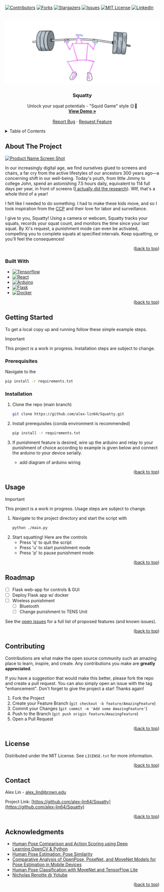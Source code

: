 <a name="readme-top"></a>

<!-- PROJECT SHIELDS -->
<!--
*** I'm using markdown "reference style" links for readability.
*** Reference links are enclosed in brackets [ ] instead of parentheses ( ).
*** See the bottom of this document for the declaration of the reference variables
*** for contributors-url, forks-url, etc. This is an optional, concise syntax you may use.
*** https://www.markdownguide.org/basic-syntax/#reference-style-links
-->

[![Contributors][contributors-shield]][contributors-url]
[![Forks][forks-shield]][forks-url]
[![Stargazers][stars-shield]][stars-url]
[![Issues][issues-shield]][issues-url]
[![MIT License][license-shield]][license-url]
[![LinkedIn][linkedin-shield]][linkedin-url]

<!-- PROJECT LOGO -->
<br />
<div align="center">
  <a href="https://github.com/alex-lin64/Squatty">
    <img src="assets/Squatty_logo.jpg" alt="Logo">
  </a>

<h3 align="center">Squatty</h3>

  <p align="center">
    Unlock your squat potentials - "Squid Game" style 😉🔫
    <br />
    <a href="https://github.com/alex-lin64/Squatty"><strong>View Demo »</strong></a>
    <br />
    <br />
    <a href="https://github.com/alex-lin64/Squatty/issues">Report Bug</a>
    ·
    <a href="https://github.com/alex-lin64/Squatty/issues">Request Feature</a>
  </p>
</div>

<!-- TABLE OF CONTENTS -->
<details>
  <summary>Table of Contents</summary>
  <ol>
    <li>
      <a href="#about-the-project">About The Project</a>
      <ul>
        <li><a href="#built-with">Built With</a></li>
      </ul>
    </li>
    <li>
      <a href="#getting-started">Getting Started</a>
      <ul>
        <li><a href="#prerequisites">Prerequisites</a></li>
        <li><a href="#installation">Installation</a></li>
      </ul>
    </li>
    <li><a href="#usage">Usage</a></li>
    <li><a href="#roadmap">Roadmap</a></li>
    <li><a href="#contributing">Contributing</a></li>
    <li><a href="#license">License</a></li>
    <li><a href="#contact">Contact</a></li>
    <li><a href="#acknowledgments">Acknowledgments</a></li>
  </ol>
</details>

<!-- ABOUT THE PROJECT -->

## About The Project

[![Product Name Screen Shot][product-screenshot]](https://example.com)

In our increasingly digital age, we find ourselves glued to screens and chairs, a far cry from the active lifestyles of our ancestors 300 years ago—a concerning shift in our well-being. Today's youth, from little Jimmy to college John, spend an astonishing 7.5 hours daily, equivalent to 114 full days per year, in front of screens ([I actually did the research](https://www.cdc.gov/nccdphp/dnpao/multimedia/infographics/getmoving.html)). Wtf, that's a whole third of a year!

I felt like I needed to do something. I had to make these kids move, and so I took inspiration from the [CCP](https://en.wikipedia.org/wiki/Chinese_Communist_Party) and their love for labor and surveillance.

I give to you, Squatty! Using a camera or webcam, Squatty tracks your squats, records your squat count, and monitors the time since your last squat. By Xi's request, a punishment mode can even be activated, compelling you to complete squats at specified intervals. Keep squatting, or you'll feel the consequences!

<p align="right">(<a href="#readme-top">back to top</a>)</p>

### Built With

- [![Tensorflow][Tensorflow]][Tensorflow-url]
- [![React][Python]][Python-url]
- [![Arduino][Arduino]][Arduino]
- [![Flask][Flask]][Flask-url]
- [![Docker][Docker]][Docker-url]

<p align="right">(<a href="#readme-top">back to top</a>)</p>

<!-- GETTING STARTED -->

## Getting Started

To get a local copy up and running follow these simple example steps.

> [!IMPORTANT]  
> This project is a work in progress. Installation steps are subject to change.

### Prerequisites

Navigate to the

```sh
pip install -r requirements.txt
```

### Installation

1. Clone the repo (main branch)
   ```sh
   git clone https://github.com/alex-lin64/Squatty.git
   ```
2. Install prerequisites (conda environment is recommended)
   ```sh
   pip install -r requirements.txt
   ```
3. If punishment feature is desired, wire up the arduino and relay to your punishment of choice according to example is given below and connect the arduino to your device serially.

   - add diagram of arduino wiring

<p align="right">(<a href="#readme-top">back to top</a>)</p>

<!-- USAGE EXAMPLES -->

## Usage

> [!IMPORTANT]  
> This project is a work in progress. Usage steps are subject to change.

1. Navigate to the project directory and start the script with
   ```sh
   python ./main.py
   ```
2. Start squatting! Here are the controls
   - Press 'q' to quit the script
   - Press 'u' to start punishment mode
   - Press 'p' to pause punishment mode

<p align="right">(<a href="#readme-top">back to top</a>)</p>

<!-- ROADMAP -->

## Roadmap

- [ ] Flask web-app for controls & GUI
- [ ] Deploy Flask app w/ docker
- [ ] Wireless punishment
  - [ ] Bluetooth
  - [ ] Change punishment to TENS Unit

See the [open issues](https://github.com/alex-lin64/Squatty/issues) for a full list of proposed features (and known issues).

<p align="right">(<a href="#readme-top">back to top</a>)</p>

<!-- CONTRIBUTING -->

## Contributing

Contributions are what make the open source community such an amazing place to learn, inspire, and create. Any contributions you make are **greatly appreciated**.

If you have a suggestion that would make this better, please fork the repo and create a pull request. You can also simply open an issue with the tag "enhancement".
Don't forget to give the project a star! Thanks again!

1. Fork the Project
2. Create your Feature Branch (`git checkout -b feature/AmazingFeature`)
3. Commit your Changes (`git commit -m 'Add some AmazingFeature'`)
4. Push to the Branch (`git push origin feature/AmazingFeature`)
5. Open a Pull Request

<p align="right">(<a href="#readme-top">back to top</a>)</p>

<!-- LICENSE -->

## License

Distributed under the MIT License. See `LICENSE.txt` for more information.

<p align="right">(<a href="#readme-top">back to top</a>)</p>

<!-- CONTACT -->

## Contact

Alex Lin - alex_lin@brown.edu

Project Link: [https://github.com/alex-lin64/Squatty](https://github.com/alex-lin64/Squatty)

<p align="right">(<a href="#readme-top">back to top</a>)</p>

<!-- ACKNOWLEDGMENTS -->

## Acknowledgments

- [Human Pose Comparison and Action Scoring using Deep Learning,OpenCV & Python](https://medium.com/analytics-vidhya/human-pose-comparison-and-action-scoring-using-deep-learning-opencv-python-c2bdf0ddecba)
- [Human Pose Estimation: Pose Similarity](https://medium.com/@cavaldovinos/human-pose-estimation-pose-similarity-dc8bf9f78556)
- [Comparative Analysis of OpenPose, PoseNet, and MoveNet Models for Pose Estimation in Mobile Devices](https://www.iieta.org/journals/ts/paper/10.18280/ts.390111#:~:text=PoseNet%20provides%20a%20total%20of,and%2070%20in%20the%20face.)
- [Human Pose Classification with MoveNet and TensorFlow Lite](https://www.tensorflow.org/lite/tutorials/pose_classification)
- [Nicholas Renotte @ Yotube](https://www.youtube.com/@NicholasRenotte)

<p align="right">(<a href="#readme-top">back to top</a>)</p>

<!-- MARKDOWN LINKS & IMAGES -->
<!-- https://www.markdownguide.org/basic-syntax/#reference-style-links -->

[contributors-shield]: https://img.shields.io/github/contributors/alex-lin64/Squatty.svg?style=for-the-badge
[contributors-url]: https://github.com/alex-lin64/Squatty/graphs/contributors
[forks-shield]: https://img.shields.io/github/forks/alex-lin64/Squatty.svg?style=for-the-badge
[forks-url]: https://github.com/alex-lin64/Squatty/network/members
[stars-shield]: https://img.shields.io/github/stars/alex-lin64/Squatty.svg?style=for-the-badge
[stars-url]: https://github.com/alex-lin64/Squatty/stargazers
[issues-shield]: https://img.shields.io/github/issues/alex-lin64/Squatty.svg?style=for-the-badge
[issues-url]: https://github.com/alex-lin64/Squatty/issues
[license-shield]: https://img.shields.io/github/license/alex-lin64/Squatty.svg?style=for-the-badge
[license-url]: https://github.com/alex-lin64/Squatty/blob/main/LICENSE
[linkedin-shield]: https://img.shields.io/badge/-LinkedIn-black.svg?style=for-the-badge&logo=linkedin&colorB=555
[linkedin-url]: https://linkedin.com/in/alexlin64
[product-screenshot]: images/screenshot.png
[Tensorflow]: https://img.shields.io/badge/tensorflow-badge?style=for-the-badge&logo=tensorflow&labelColor=ffb703&color=ffb703
[Tensorflow-url]: https://www.tensorflow.org/
[Python]: https://img.shields.io/badge/python-badge?style=for-the-badge&logo=python&labelColor=%233d3b35&color=%233d3b35
[Python-url]: https://www.python.org/
[Arduino]: https://img.shields.io/badge/arduino-badge?style=for-the-badge&logo=arduino&labelColor=219ebc&color=219ebc
[Arduino]: https://www.arduino.cc/
[Flask]: https://img.shields.io/badge/flask-badge?style=for-the-badge&logo=flask&labelColor=023047&color=023047
[Flask-url]: https://flask.palletsprojects.com/en/2.3.x/
[Docker]: https://img.shields.io/badge/docker-badge?style=for-the-badge&logo=docker&labelColor=8ecae6&color=8ecae6
[Docker-url]: https://www.docker.com/
